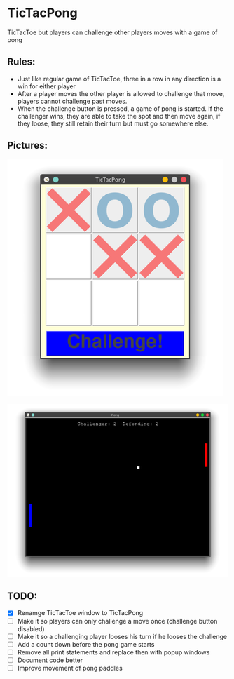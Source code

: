 # TicTacPong
TicTacToe but players can challenge other players moves with a game of pong

## Rules:
* Just like regular game of TicTacToe, three in a row in any direction is a win for either player
* After a player moves the other player is allowed to challenge that move, players cannot challenge past moves.
* When the challenge button is pressed, a game of pong is started. If the challenger wins, they are able to take the spot and then move again, if they loose, they still retain their turn but must go somewhere else.

## Pictures:

![TicTacToe preview](img/ttt.png "TicTacToe")

![Pong preview](img/pong.png "Pong")

## TODO:
- [x] Renamge TicTacToe window to TicTacPong
- [ ] Make it so players can only challenge a move once (challenge button disabled)
- [ ] Make it so a challenging player looses his turn if he looses the challenge
- [ ] Add a count down before the pong game starts
- [ ] Remove all print statements and replace then with popup windows
- [ ] Document code better
- [ ] Improve movement of pong paddles

